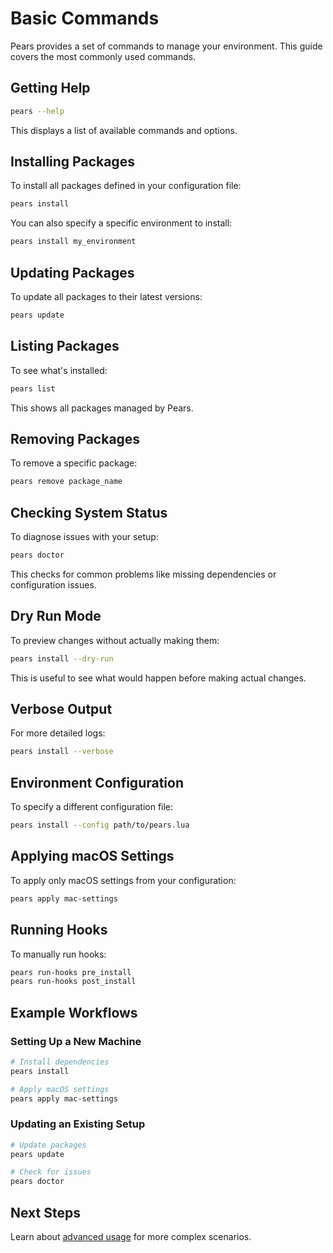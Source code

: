 # Basic Commands

Pears provides a set of commands to manage your environment. This guide covers the most commonly used commands.

## Getting Help

```bash
pears --help
```

This displays a list of available commands and options.

## Installing Packages

To install all packages defined in your configuration file:

```bash
pears install
```

You can also specify a specific environment to install:

```bash
pears install my_environment
```

## Updating Packages

To update all packages to their latest versions:

```bash
pears update
```

## Listing Packages

To see what's installed:

```bash
pears list
```

This shows all packages managed by Pears.

## Removing Packages

To remove a specific package:

```bash
pears remove package_name
```

## Checking System Status

To diagnose issues with your setup:

```bash
pears doctor
```

This checks for common problems like missing dependencies or configuration issues.

## Dry Run Mode

To preview changes without actually making them:

```bash
pears install --dry-run
```

This is useful to see what would happen before making actual changes.

## Verbose Output

For more detailed logs:

```bash
pears install --verbose
```

## Environment Configuration

To specify a different configuration file:

```bash
pears install --config path/to/pears.lua
```

## Applying macOS Settings

To apply only macOS settings from your configuration:

```bash
pears apply mac-settings
```

## Running Hooks

To manually run hooks:

```bash
pears run-hooks pre_install
pears run-hooks post_install
```

## Example Workflows

### Setting Up a New Machine

```bash
# Install dependencies
pears install

# Apply macOS settings
pears apply mac-settings
```

### Updating an Existing Setup

```bash
# Update packages
pears update

# Check for issues
pears doctor
```

## Next Steps

Learn about [advanced usage](./advanced-usage.md) for more complex scenarios.
